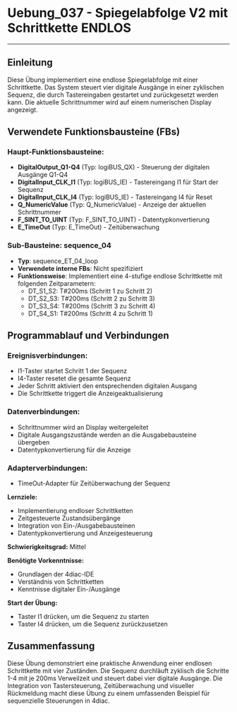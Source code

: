 # Uebung_037 - Spiegelabfolge V2 mit Schrittkette ENDLOS

* * * * * * * * * *

## Einleitung
Diese Übung implementiert eine endlose Spiegelabfolge mit einer Schrittkette. Das System steuert vier digitale Ausgänge in einer zyklischen Sequenz, die durch Tastereingaben gestartet und zurückgesetzt werden kann. Die aktuelle Schrittnummer wird auf einem numerischen Display angezeigt.

## Verwendete Funktionsbausteine (FBs)

### Haupt-Funktionsbausteine:
- **DigitalOutput_Q1-Q4** (Typ: logiBUS_QX) - Steuerung der digitalen Ausgänge Q1-Q4
- **DigitalInput_CLK_I1** (Typ: logiBUS_IE) - Tastereingang I1 für Start der Sequenz
- **DigitalInput_CLK_I4** (Typ: logiBUS_IE) - Tastereingang I4 für Reset
- **Q_NumericValue** (Typ: Q_NumericValue) - Anzeige der aktuellen Schrittnummer
- **F_SINT_TO_UINT** (Typ: F_SINT_TO_UINT) - Datentypkonvertierung
- **E_TimeOut** (Typ: E_TimeOut) - Zeitüberwachung

### Sub-Bausteine: sequence_04
- **Typ**: sequence_ET_04_loop
- **Verwendete interne FBs**: Nicht spezifiziert
- **Funktionsweise**: Implementiert eine 4-stufige endlose Schrittkette mit folgenden Zeitparametern:
  - DT_S1_S2: T#200ms (Schritt 1 zu Schritt 2)
  - DT_S2_S3: T#200ms (Schritt 2 zu Schritt 3)
  - DT_S3_S4: T#200ms (Schritt 3 zu Schritt 4)
  - DT_S4_S1: T#200ms (Schritt 4 zu Schritt 1)

## Programmablauf und Verbindungen

### Ereignisverbindungen:
- I1-Taster startet Schritt 1 der Sequenz
- I4-Taster resetet die gesamte Sequenz
- Jeder Schritt aktiviert den entsprechenden digitalen Ausgang
- Die Schrittkette triggert die Anzeigeaktualisierung

### Datenverbindungen:
- Schrittnummer wird an Display weitergeleitet
- Digitale Ausgangszustände werden an die Ausgabebausteine übergeben
- Datentypkonvertierung für die Anzeige

### Adapterverbindungen:
- TimeOut-Adapter für Zeitüberwachung der Sequenz

**Lernziele:**
- Implementierung endloser Schrittketten
- Zeitgesteuerte Zustandsübergänge
- Integration von Ein-/Ausgabebausteinen
- Datentypkonvertierung und Anzeigesteuerung

**Schwierigkeitsgrad:** Mittel

**Benötigte Vorkenntnisse:**
- Grundlagen der 4diac-IDE
- Verständnis von Schrittketten
- Kenntnisse digitaler Ein-/Ausgänge

**Start der Übung:**
- Taster I1 drücken, um die Sequenz zu starten
- Taster I4 drücken, um die Sequenz zurückzusetzen

## Zusammenfassung
Diese Übung demonstriert eine praktische Anwendung einer endlosen Schrittkette mit vier Zuständen. Die Sequenz durchläuft zyklisch die Schritte 1-4 mit je 200ms Verweilzeit und steuert dabei vier digitale Ausgänge. Die Integration von Tastersteuerung, Zeitüberwachung und visueller Rückmeldung macht diese Übung zu einem umfassenden Beispiel für sequenzielle Steuerungen in 4diac.